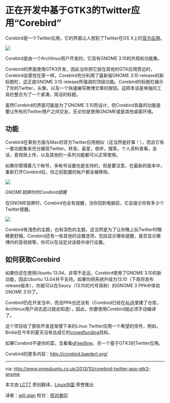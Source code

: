 正在开发中基于GTK3的Twitter应用“Corebird”
================================================================================
Corebird是一个Twitter应用，它的界面让人想到了Twitter在OS X上的[官方应用](https://itunes.apple.com/gb/app/twitter/id409789998?mt=12%27)。

![](http://www.omgubuntu.co.uk/wp-content/uploads/2013/10/Screen-Shot-2013-10-11-at-16.46.53.png)

Corebird是由一个Archlinux用户开发的，它具有GNOME 3.10的外观和功能集。

Corebird的界面使用GTK3开发，因此当你把它放在其他的GTK应用旁边时，Corebird会感觉在家一样。Corebird充分利用了最新版GNOME 3.10 release的新标题栏，这正是GNOME 3.10 release所强调的顶级功能。Corebird的标题栏展示了你的Twitter，头像，以及一个快速编写微博文章的按钮。这把本该是单独的工具栏整合为了一个紧凑，简洁的标题。

虽然Corebird的界面可能是为了GNOME 3.10而设计，但Corebird具备的功能是要让所有的Twitter用户之间交友，无论你是使用GNOME或是其他桌面环境。

## 功能 ##
Corebird在某些方面与Mac的官方Twitter应用相似（这当然是好事！），而且它有一套功能集来充分展现Twitter。转发，喜爱，收听，搜索，个人资料查看，会话，音视频上传，以及其他的一系列功能都可以正常使用。

如果你管理着几个帐号，多帐号设置也是支持的，但是要注意，在最新的版本中，重新打开Corebird后，你之前配置的账户都会被移除。

![](http://www.omgubuntu.co.uk/wp-content/uploads/2013/10/corebird_notification.jpg)

*GNOME锁屏时的Corebird提醒*

在GNOME锁屏时，Corebird也会有提醒，当你回到电脑前，它会提示你有多少个Twitter提醒。

![](http://www.omgubuntu.co.uk/wp-content/uploads/2013/10/corebird_dark.png)

Corebird有浅色的主题，也有深色的主题，这当然是为了让你晚上玩Twitter时眼睛更舒服。Corebird还有一些其他的设置选项，包括显示哪些提醒，是否显示微博内的音视频等，你可以在设定对话框中进行设置。

## 如何获取Corebird ##
如果你还在使用Ubuntu 13.04，非常不走运，Corebird使用了GNOME 3.10的新功能，因此Ubuntu 13.04并不支持。如果你把系统升级为13.10（下周将发布release版本），你就可以在Saucy（13.10的代号简称）的GNOME 3 PPA中体验GNOME 3.10了。

Corebird仍在开发当中，而且PPA也还没有（Corebird已经在[AUR][3]里建了仓库，Archlinux用户进去逛过就会知道），因此，你要使用Corebird就必须手动编译了。

这个项目给了那些开发逐渐慢下来的Linux Twitter应用一个希望的信号，例如，Birdie在今年的夏天没有达成它的[crowdfunding][4]目标。

如果Corebird不是你的菜，去看看[gFeedline][5]，另一个基于GTK3的Twitter应用。

Corebird的更多内容：http://corebird.baedert.org/

--------------------------------------------------------------------------------

via: http://www.omgubuntu.co.uk/2013/10/corebird-twitter-app-gtk3-gnome

本文由 [LCTT](https://github.com/LCTT/TranslateProject) 原创翻译，[Linux中国](http://linux.cn/) 荣誉推出

译者：[will.qian](https://github.com/willqian) 校对：[校对者ID](https://github.com/校对者ID)

[1]:https://itunes.apple.com/gb/app/twitter/id409789998?mt=12%27
[2]:http://www.omgubuntu.co.uk/2013/09/10-best-features-gnome-3-10
[3]:https://aur.archlinux.org/packages/corebird-git/
[4]:http://www.omgubuntu.co.uk/2013/07/linux-twitter-app-birdie-perches-on-crowdfunding-bandwagon
[5]:http://www.omgubuntu.co.uk/2012/07/is-gfeedline-twitter-app-for-linux-any-good